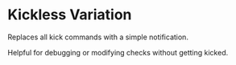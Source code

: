 # Kickless Variation
Replaces all kick commands with a simple notification.

Helpful for debugging or modifying checks without getting kicked.
